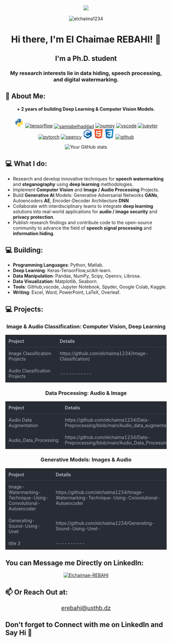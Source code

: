 <div id="header" align="center">
  <img src="https://media.giphy.com/media/M9gbBd9nbDrOTu1Mqx/giphy.gif" width="100"/>
</div>
<p align="center"> <img src="https://komarev.com/ghpvc/?username=elchaima1234&label=Profile%20views&color=0e75b6&style=flat" alt="elchaima1234" /> </p>

  
<h1 align="center"> Hi there, I'm El Chaimae REBAHI! 👋</h1>
<h2 align="center">I'm a Ph.D. student </h2>
<h3 align="center">My research interests lie in data hiding, speech processing, and digital watermarking.</h3>


## 🌟 About Me:
<h4 align="center">+ 2 years of building Deep Learning & Computer Vision Models.
</h4 >


<p align="center">
  <a href="https://www.python.org" target="_blank" rel="noreferrer"><img src="https://raw.githubusercontent.com/devicons/devicon/master/icons/python/python-original.svg" alt="python" width="30" height="30"/></a>
  <a href="https://www.tensorflow.org" target="_blank" rel="noreferrer"><img src="https://www.vectorlogo.zone/logos/tensorflow/tensorflow-icon.svg" alt="tensorflow" width="30" height="30"/></a>
  <a href="https://scikit-learn.org" target="blank"><img align="center" src="https://raw.githubusercontent.com/rahuldkjain/github-profile-readme-generator/master/src/images/icons/AIML/scikit.svg" 
     alt="samiabelhaddad" height="30" width="30" /></a>
  <a href="https://numpy.org" target="_blank" rel="noreferrer"><img src="https://www.vectorlogo.zone/logos/numpy/numpy-icon.svg" alt="numpy" width="30" height="30"/></a>
  <a href="https://code.visualstudio.com" target="_blank" rel="noreferrer"><img src="https://www.vectorlogo.zone/logos/visualstudio_code/visualstudio_code-icon.svg" alt="vscode" width="30" height="30"/></a>
  <a href="https://jupyter.org" target="_blank" rel="noreferrer"><img src="https://www.vectorlogo.zone/logos/jupyter/jupyter-icon.svg" alt="jupyter" width="30" height="30"/></a> 
  <a href="https://pytorch.org" target="_blank" rel="noreferrer"><img src="https://www.vectorlogo.zone/logos/pytorch/pytorch-icon.svg" alt="pytorch" width="30" height="30"/></a>
  <a href="https://opencv.org" target="_blank" rel="noreferrer"><img src="https://raw.githubusercontent.com/rahuldkjain/github-profile-readme-generator/master/src/images/icons/AIML/opencv.svg" alt="opencv" 
     height="30" width="30" /></a>
  <a href="https://en.wikipedia.org/wiki/C_(programming_language)" target="_blank" rel="noreferrer"><img src="https://raw.githubusercontent.com/devicons/devicon/master/icons/c/c-original.svg" alt="c" width="30" 
    height="30"/></a>
  <a href="https://developer.mozilla.org/en-US/docs/Web/HTML" target="_blank" rel="noreferrer"><img src="https://raw.githubusercontent.com/devicons/devicon/master/icons/html5/html5-original.svg" alt="html" 
     width="30" height="30"/></a>
  <a href="https://developer.mozilla.org/en-US/docs/Web/CSS" target="_blank" rel="noreferrer"><img src="https://raw.githubusercontent.com/devicons/devicon/master/icons/css3/css3-original.svg" alt="css" 
     width="30" height="30"/></a>
  <a href="https://github.com" target="_blank" rel="noreferrer"><img src="https://www.vectorlogo.zone/logos/github/github-icon.svg" alt="github" width="30" height="30"/></a>
 
</p>

<p align="center">
  <img src="https://github-readme-stats.vercel.app/api/top-langs/?username=ELCHAIMA1234&theme=onedark&langs_count=10&layout=compact&hide=html,css" alt="Your GitHub stats" />
</p>

<p>

## 💻 What I do:

 - Research and develop innovative techniques for **speech watermarking** and **steganography** using **deep learning** methodologies.
 - Implement **Computer Vision** and **Image / Audio Processing** Projects.
 - Build **Generative AI** Models: Generative Adversarial Networks **GANs**, Autoencoders **AE**, Encoder-Decoder Architecture **DNN**
 - Collaborate with interdisciplinary teams to integrate **deep learning** solutions into real-world applications for **audio / image security** and **privacy protection**.
 - Publish research findings and contribute code to the open-source community to advance the field of **speech signal processing** and **information hiding**.

## 💻 Building:

- **Programming Languages**: Python, Matlab.
- **Deep Learning**: Keras-TensorFlow,scikit-learn.
- **Data Manipulation**: Pandas, NumPy, Scipy, Opencv, Librosa.
- **Data Visualization**: Matplotlib, Seaborn.
- **Tools**:  GitHub,vscode, Jupyter Notebook, Spyder, Google Colab, Kaggle.
- **Writing**: Excel, Word, PowerPoint, LaTeX, Overleaf.
  

## 💻 Projects:

  <h3 align="center">Image & Audio Classification: Computer Vision, Deep Learning</h3>
<table style="border-collapse: collapse; width: 100%; margin: auto; background-color: #282c34; color: #abb2bf;">
    <tr style="border-bottom: 1px solid #3e4451;">
      <th style="padding: 10px; text-align: left;">Project</th>
      <th style="padding: 10px; text-align: left;">Details</th>
    </tr>
    <tr>
      <td style="padding: 10px;">Image Classification Projects</td>
      <td style="padding: 10px;">https://github.com/elchaima1234/Image-Classification)</td>
    </tr>
    <tr>
      <td style="padding: 10px;">Audio Classification Projects</td>
      <td style="padding: 10px;">-----------</td>
    </tr>
</table>


<p align="center">
  <h3 align="center">Data Processing: Audio & Image </h3>
</p>

<table style="border-collapse: collapse; width: 100%; margin: auto; background-color: #282c34; color: #abb2bf;">
    <tr style="border-bottom: 1px solid #3e4451;">
      <th style="padding: 10px; text-align: left;">Project</th>
      <th style="padding: 10px; text-align: left;">Details</th>
    </tr>
    <tr>
      <td style="padding: 10px;">Audio Data Augmentation</td>
      <td style="padding: 10px;">https://github.com/elchaima1234/Data-Preprocessing/blob/main/Audio_data_augmentation_ipynb.ipynb</td>
    </tr>
    <tr>
      <td style="padding: 10px;">Audio_Data_Processing</td>
      <td style="padding: 10px;">https://github.com/elchaima1234/Data-Preprocessing/blob/main/Audio_Data_Processing.ipynb</td>
    </tr>


  </table>
<p align="center">
  <h3 align="center">Generative Models: Images & Audio</h3>
</p>
<table style="border-collapse: collapse; width: 100%; margin: auto; background-color: #282c34; color: #abb2bf;">
    <tr style="border-bottom: 1px solid #3e4451;">
      <th style="padding: 10px; text-align: left;">Project</th>
      <th style="padding: 10px; text-align: left;">Details</th>
    </tr>
    <tr>
      <td style="padding: 10px;">Image-Watermarking-Technique-Using-Convolutional-Autoencoder</td>
      <td style="padding: 10px;">https://github.com/elchaima1234/Image-Watermarking-Technique-Using-Convolutional-Autoencoder</td>
    </tr>
    <tr>
      <td style="padding: 10px;">Generating-Sound-Using-Unet </td>
      <td style="padding: 10px;">https://github.com/elchaima1234/Generating-Sound-Using-Unet-</td>
    </tr>
     <tr>
      <td style="padding: 10px;">title 3</td>
      <td style="padding: 10px;">----------</td>
    </tr>
    
  </table>



## You can Message me Directly on LinkedIn:
<p  align="center">
<a  href="https://www.linkedin.com/in/el-chaimae-rebahi/" target="blank"><img src="https://raw.githubusercontent.com/rahuldkjain/github-profile-readme-generator/master/src/images/icons/Social/linked-in-alt.svg" 
alt="Elchaimae-REBAHI" height="30" width="30" />  </a></P>

## 📫 Or Reach Out at:
<p align="center" style="font-size: 18px;"> <a href="mailto:samiamagbelhaddd@gmail.com"> erebahi@usthb.dz </a> </p>

## Don't forget to Connect with me on LinkedIn and Say Hi 🚀

